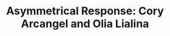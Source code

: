 ---
ee_id: '4420'
site: '1'
type: '5'
title: 'Asymmetrical Response: Cory Arcangel and Olia Lialina'
url: asymmetrical-response-kitchen
year: '2017'
venue: The Kitchen, New York
pitch: Second show w/ Olia Lialina. Re-done from the WF show. Big room, big carpet,
  big LED.
ps:
imgs: the-kitchen-new-york-2016-01-install-database-21-JM.jpg,the-kitchen-new-york-2016-01-install-database-02-JM.jpg,the-kitchen-new-york-2016-01-install-database-06-JM.jpg,the-kitchen-new-york-2016-01-install-database-01-JM.jpg,the-kitchen-new-york-2016-01-install-database-07-JM.jpg,the-kitchen-new-york-2016-01-install-database-03-JM.jpg,the-kitchen-new-york-2016-01-install-database-25-JM.jpg,the-kitchen-new-york-2016-01-install-database-09-JM.jpg,the-kitchen-new-york-2016-01-install-database-24-JM.jpg,the-kitchen-new-york-2016-01-install-database-15-JM.jpg,the-kitchen-new-york-2016-01-install-database-18-JM.jpg,the-kitchen-new-york-2016-01-install-database-04-JM.jpg,the-kitchen-new-york-2016-01-install-database-14-JM.jpg,the-kitchen-new-york-2016-01-install-database-20-JM.jpg,the-kitchen-new-york-2016-01-install-database-17-JM.jpg,the-kitchen-new-york-2016-01-install-database-08-JM.jpg,the-kitchen-new-york-2016-01-install-database-23-JM.jpg,the-kitchen-new-york-2016-01-install-database-16-JM.jpg,the-kitchen-new-york-2016-01-install-database-19-JM.jpg,the-kitchen-new-york-2016-01-install-database-13-JM.jpg,the-kitchen-new-york-2016-01-install-database-10-JM.jpg,the-kitchen-new-york-2016-01-install-database-11-JM.jpg,the-kitchen-new-york-2016-01-install-database-12-JM.jpg
things: "[2217] [2011-156-audmcrs-installation] 2011-156 The AUDMCRS Underground Dance
  Music Collection of Recorded Sound,[4147] [2014-013-photoshop-gradient-demonstration-bedsheets-srf-011]
  2014-013 Photoshop Gradient Demonstration Bedsheets (SRF-011),[4167] [2012-068-solitaire-weekly]
  2012 068 Solitaire Weekly,[4263] [2015-027-fucks] 2015-027 Fucks,[4271] [2015-021-frozen]
  2015-021 Frozen,[4367] [2016-078-fuck-negativity-white-hoodie-srf-035] 2016-078
  Fuck Negativity White Hoodie (SRF-035),[4368] [2016-079-fuck-negativity-white-t-shirt-srf-034]
  2016-079 Fuck Negativity White T-Shirt (SRF-034),[4369] [2016-084-arcangel-surfware-white-slides-srf-037]
  2016-084 Arcangel Surfware White Slides (SRF-037),[4371] [2016-097-imgres] 2016-097
  Imgres,[4380] [2017-004-asymmetrical-response-reader-srf-039] 2017-004 Asymmetrical
  Response Reader: The Kitchen (SRF-039)"
layout: shows
---